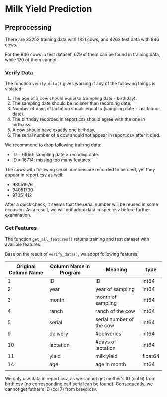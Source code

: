 # Milk Yield Prediction

## Preprocessing

There are 33252 training data with 1821 cows, and 4263 test data with 846 cows.

For the 846 cows in test dataset, 679 of them can be found in training data, while 170 of them cannot.

### Verify Data

The function `verify_data()` gives warning if any of the following things is violated:

1. The age of a cow should equal to (sampling date - birthday).
2. The sampling date should be no later than recording date.
3. Number of days of lactation should equal to (sampling date - last labour date).
4. The birthday recorded in report.csv should agree with the one in birth.csv.
5. A cow should have exactly one birthday.
6. The serial number of a cow should not appear in report.csv after it died.

We recommend to drop following training data:
- ID = 6960: sampling date > recoding date.
- ID = 16714: missing too many features.

The cows with following serial numbers are recorded to be died, yet they appear in report.csv as well:
- 98051976
- 94051730
- 97051412

After a quick check, it seems that the serial number will be reused in some occasion. As a result, we will not adopt data in spec.csv before further examination.

### Get Features

The function `get_all_features()` returns training and test dataset with availible features.

Base on the result of `verify_data()`, we adopt following features:

| Original Column Name | Column Name in Program | Meaning                  | type    |
| -------------------- | ---------------------- | ------------------------ | ------- |
| 1                    | ID                     | ID                       | int64   |
| 2                    | year                   | year of sampling         | int64   |
| 3                    | month                  | month of sampling        | int64   |
| 4                    | ranch                  | ranch of the cow         | int64   |
| 5                    | serial                 | serial number of the cow | int64   |
| 9                    | delivery               | #deliveries              | int64   |
| 10                   | lactation              | #days of lactation       | int64   |
| 11                   | yield                  | milk yield               | float64 |
| 14                   | age                    | age in month             | int64   |
|                      |                        |                          |         |

We only use data in report.csv, as we cannot get mother's ID (col 6) from birth.csv (no corresponding calf serial can be found). Consequently, we cannot get father's ID (col 7) from breed.csv.
